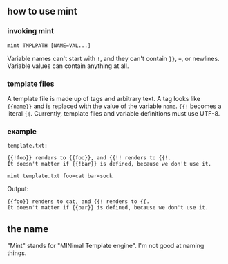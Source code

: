 ## how to use mint

### invoking mint

`mint TMPLPATH [NAME=VAL...]`

Variable names can't start with `!`, and they can't contain `}}`, `=`, or
newlines. Variable values can contain anything at all.

### template files

A template file is made up of tags and arbitrary text. A tag looks like
`{{name}}` and is replaced with the value of the variable `name`. `{{!` becomes
a literal `{{`. Currently, template files and variable definitions must use
UTF-8.

### example

`template.txt:`
```none
{{!foo}} renders to {{foo}}, and {{!! renders to {{!.
It doesn't matter if {{!bar}} is defined, because we don't use it.
```

`mint template.txt foo=cat bar=sock`

Output:
```none
{{foo}} renders to cat, and {{! renders to {{.
It doesn't matter if {{bar}} is defined, because we don't use it.
```


## the name

"Mint" stands for "MINimal Template engine". I'm not good at naming things.
